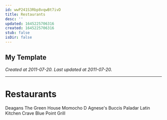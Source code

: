 ```yaml
---
id: wwP241S3Rbp8vqwBt7ivD
title: Restaurants
desc: ''
updated: 1645225706316
created: 1645225706316
stub: false
isDir: false
---
```

My Template
---

_Created at 2011-07-20._
_Last updated at 2011-07-20._




---

# Restaurants


Deagans
The Green House
Momocho
D Agnese's
Buccis
Paladar Latin Kitchen
Crave
Blue Point Grill

